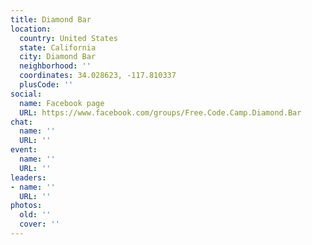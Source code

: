 ```yaml
---
title: Diamond Bar
location:
  country: United States
  state: California
  city: Diamond Bar
  neighborhood: ''
  coordinates: 34.028623, -117.810337
  plusCode: ''
social:
  name: Facebook page
  URL: https://www.facebook.com/groups/Free.Code.Camp.Diamond.Bar
chat:
  name: ''
  URL: ''
event:
  name: ''
  URL: ''
leaders:
- name: ''
  URL: ''
photos:
  old: ''
  cover: ''
---
```


